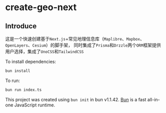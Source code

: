 # create-geo-next
## Introduce
这是一个快速创建基于`Next.js`+常见地理信息库（`Maplibre`、`Mapbox`、`OpenLayers`、`Cesium`）的脚手架，
同时集成了`Prisma`和`Drzzle`两个`ORM`框架提供用户选择，集成了`UnoCSS`和`TailwindCSS`

To install dependencies:
```bash
bun install
```

To run:
```bash
bun run index.ts
```
This project was created using `bun init` in bun v1.1.42. [Bun](https://bun.sh) is a fast all-in-one JavaScript runtime.

